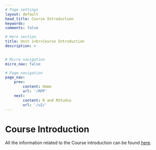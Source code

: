 ```yaml
---
# Page settings
layout: default
head_title: Course Introduction
keywords:
comments: false

# Hero section
title: Unit 1<br>Course Introduction
description: >
    

# Micro navigation
micro_nav: false

# Page navigation
page_nav:
    prev:
        content: Home
        url: '/RPP'
    next:
        content: R and RStudio
        url: '/u2/'
---
```


# Course Introduction 

All the information related to the Course introduction can be found [here](https://docs.google.com/document/d/1kuDPPmrWJj74NYrWp9P-CC4vJnrmm83L6X7kML4cWsc/edit?usp=sharing). 